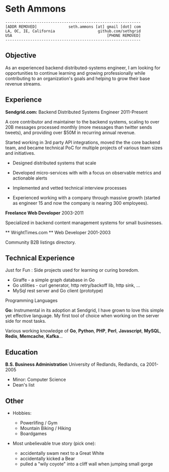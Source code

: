 Seth Ammons
============

    ------------------------------------------------------------
    [ADDR REMOVED]              seth.ammons [at] gmail [dot] com
    LA, OC, IE, California                   github.com/sethgrid
    USA                                          [PHONE REMOVED]
    ------------------------------------------------------------

Objective
---------

As an experienced backend distributed-systems engineer,
I am looking for opportunities to continue learning and
growing professionally while contributing to an organization's
goals and helping to grow their base revenue streams.

Experience
----------

**Sendgrid.com:**
Backend Distributed Systems Engineer
2011-Present

A core contributor and maintainer to the backend systems, scaling
to over 20B messages processed monthly (more messages than twitter sends tweets), and providing over $50M
in recurring annual revenue.

Started working in 3rd party API integrations, moved the the core
backend team, and became technical PoC for multiple projects of various
team sizes and initiatives.

* Designed distributed systems that scale

* Developed micro-services with with a focus on observable metrics and actionable alerts

* Implemented and vetted technical interview processes

* Experienced working with a company through massive growth
  (started as engineer 15 and now the company is nearing 300 employees).

**Freelance Web Developer**
2003-2011

Specialized in backend content management systems for small businesses.

** WrightTimes.com  **
Web Developer
2001-2003

Community B2B listings directory.

Technical Experience
--------------------

Just for Fun
:   Side projects used for learning or curing boredom.

  * Giraffe - a simple graph database in Go
  * Go utilities - curl generator, http retry/backoff lib, http sink, ...
  * MySql rest server and Go client (prototype)

Programming Languages

   **Go:** Instrumental in its adoption at Sendgrid, I have grown to
    love this simple yet effective language. My first tool of choice
    when working on the server side for most tasks.

  Various working knowledge of **Go**, **Python**, **PHP**, **Perl**, **Javascript**, **MySQL**, **Redis**, **Memcache**, **Kafka**...

Education
---------

**B.S. Business Administration**
 University of Redlands, Redlands, ca 2001-2005

* Minor: Computer Science
* Dean's list

Other
----------------------------------------

* Hobbies:

     * Powerlifing / Gym
     * Mountain Biking / Hiking
     * Boardgames

* Most unbelievable true story (pick one):
	- accidentally swam next to a Great White
	- accidentally kicked a Bear
	- pulled a "wily coyote" into a cliff wall when jumping small gorge 
